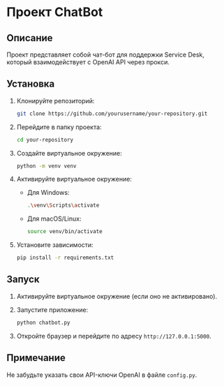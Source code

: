 # Проект ChatBot

## Описание
Проект представляет собой чат-бот для поддержки Service Desk, который взаимодействует с OpenAI API через прокси.

## Установка

1. Клонируйте репозиторий:
    ```bash
    git clone https://github.com/yourusername/your-repository.git
    ```

2. Перейдите в папку проекта:
    ```bash
    cd your-repository
    ```

3. Создайте виртуальное окружение:
    ```bash
    python -m venv venv
    ```

4. Активируйте виртуальное окружение:
    - Для Windows:
        ```bash
        .\venv\Scripts\activate
        ```
    - Для macOS/Linux:
        ```bash
        source venv/bin/activate
        ```

5. Установите зависимости:
    ```bash
    pip install -r requirements.txt
    ```

## Запуск

1. Активируйте виртуальное окружение (если оно не активировано).
   
2. Запустите приложение:
    ```bash
    python chatbot.py
    ```

3. Откройте браузер и перейдите по адресу `http://127.0.0.1:5000`.

## Примечание
Не забудьте указать свои API-ключи OpenAI в файле `config.py`.
